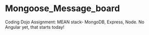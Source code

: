 # Mongoose_Message_board
Coding Dojo Assignment: MEAN stack- MongoDB, Express, Node. No Angular yet, that starts today!
